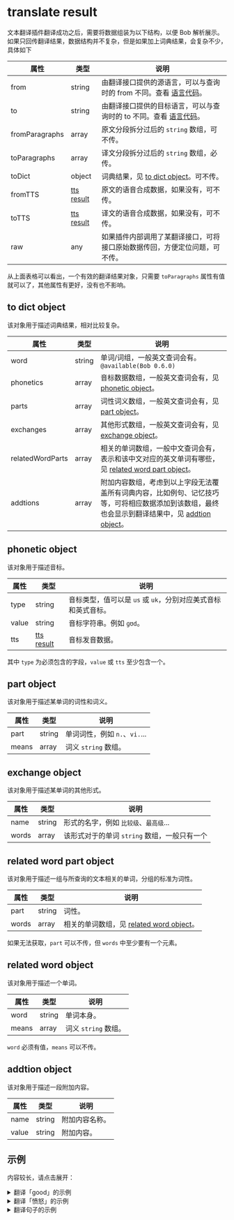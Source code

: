 # translate result

文本翻译插件翻译成功之后，需要将数据组装为以下结构，以便 Bob 解析展示。如果只回传翻译结果，数据结构并不复杂，但是如果加上词典结果，会复杂不少，具体如下

| 属性 | 类型 | 说明 |
| --- | --- | --- |
| from | string | 由翻译接口提供的源语言，可以与查询时的 from 不同。查看 [语言代码](plugin/addtion/language.md)。 |
| to | string | 由翻译接口提供的目标语言，可以与查询时的 to 不同。查看 [语言代码](plugin/addtion/language.md)。 |
| fromParagraphs | array | 原文分段拆分过后的 `string` 数组，可不传。 |
| toParagraphs | array | 译文分段拆分过后的 `string` 数组，必传。 |
| toDict | object | 词典结果，见 [to dict object](#to-dict-object)。可不传。 |
| fromTTS | [tts result](plugin/object/ttsresult.md) | 原文的语音合成数据，如果没有，可不传。 |
| toTTS | [tts result](plugin/object/ttsresult.md) | 译文的语音合成数据，如果没有，可不传。 |
| raw | any | 如果插件内部调用了某翻译接口，可将接口原始数据传回，方便定位问题，可不传。 |

从上面表格可以看出，一个有效的翻译结果对象，只需要 `toParagraphs` 属性有值就可以了，其他属性有更好，没有也不影响。

## to dict object

该对象用于描述词典结果，相对比较复杂。

| 属性 | 类型 | 说明 |
| --- | --- | --- |
| word | string | 单词/词组，一般英文查词会有。 `@available(Bob 0.6.0)` |
| phonetics | array | 音标数据数组，一般英文查词会有，见 [phonetic object](#phonetic-object)。 |
| parts | array | 词性词义数组，一般英文查词会有，见 [part object](#part-object)。 |
| exchanges | array | 其他形式数组，一般英文查词会有，见 [exchange object](#exchange-object)。 |
| relatedWordParts | array | 相关的单词数组，一般中文查词会有，表示和该中文对应的英文单词有哪些，见 [related word part object](#related-word-part-object)。 |
| addtions | array | 附加内容数组，考虑到以上字段无法覆盖所有词典内容，比如例句、记忆技巧等，可将相应数据添加到该数组，最终也会显示到翻译结果中，见 [addtion object](#addtion-object)。 |

## phonetic object

该对象用于描述音标。

| 属性 | 类型 | 说明 |
| --- | --- | --- |
| type | string | 音标类型，值可以是 `us` 或 `uk`，分别对应美式音标和英式音标。|
| value | string | 音标字符串。例如 `ɡʊd`。 |
| tts |  [tts result](plugin/object/ttsresult.md) | 音标发音数据。 |

其中 `type` 为必须包含的字段，`value` 或 `tts` 至少包含一个。

## part object

该对象用于描述某单词的词性和词义。

| 属性 | 类型 | 说明 |
| --- | --- | --- |
| part | string | 单词词性，例如 `n.`、`vi.`... |
| means | array | 词义 `string` 数组。 |

## exchange object

该对象用于描述某单词的其他形式。

| 属性 | 类型 | 说明 |
| --- | --- | --- |
| name | string | 形式的名字，例如 `比较级`、`最高级`... |
| words | array | 该形式对于的单词 `string` 数组，一般只有一个 |

## related word part object

该对象用于描述一组与所查询的文本相关的单词，分组的标准为词性。

| 属性 | 类型 | 说明 |
| --- | --- | --- |
| part | string | 词性。 |
| words | array | 相关的单词数组，见 [related word object](#related-word-part-object)。 |

如果无法获取，`part` 可以不传，但 `words` 中至少要有一个元素。

## related word object

该对象用于描述一个单词。

| 属性 | 类型 | 说明 |
| --- | --- | --- |
| word | string | 单词本身。 |
| means | array | 词义 `string` 数组。 |

`word` 必须有值，`means` 可以不传。

## addtion object

该对象用于描述一段附加内容。

| 属性 | 类型 | 说明 |
| --- | --- | --- |
| name | string | 附加内容名称。 |
| value | string | 附加内容。 |

## 示例

内容较长，请点击展开：

<details>
<summary>翻译「good」的示例</summary>

[example-translate-word-en.json](./_media/example-translate-word-en.json ':include :type=code')

</details>

<details>
<summary>翻译「愤怒」的示例</summary>

[example-translate-word-zh.json](./_media/example-translate-word-zh.json ':include :type=code')

</details>

<details>
<summary>翻译句子的示例</summary>

[example-translate-sentence.json](./_media/example-translate-sentence.json ':include :type=code')

</details>
